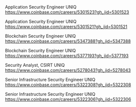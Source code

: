 Application Security Engineer UNIQ https://www.coinbase.com/careers/5301523?gh_jid=5301523

Application Security Engineer UNIQ https://www.coinbase.com/careers/5301521?gh_jid=5301521

Blockchain Security Engineer UNIQ https://www.coinbase.com/careers/5347388?gh_jid=5347388

Blockchain Security Engineer UNIQ https://www.coinbase.com/careers/5377193?gh_jid=5377193

Security Analyst, CSIRT UNIQ https://www.coinbase.com/careers/5278043?gh_jid=5278043

Senior Infrastructure Security Engineer  UNIQ https://www.coinbase.com/careers/5322308?gh_jid=5322308

Senior Infrastructure Security Engineer  UNIQ https://www.coinbase.com/careers/5322306?gh_jid=5322306

